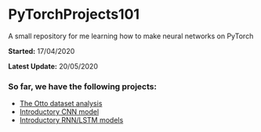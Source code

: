 # PyTorchProjects101
A small repository for me learning how to make neural networks on PyTorch

__Started:__ 17/04/2020

__Latest Update:__ 20/05/2020

### So far, we have the following projects:
- [The Otto dataset analysis](https://github.com/phillipluong/PyTorchProjects101/tree/master/Otto%20Model)
- [Introductory CNN model](https://github.com/phillipluong/PyTorchProjects101/tree/master/Intro%20to%20CNNs%20via%20QMNIST)
- [Introductory RNN/LSTM models](https://github.com/phillipluong/PyTorchProjects101/tree/master/Intro%20to%20RNNs%20via%20Fashion-MNIST)
